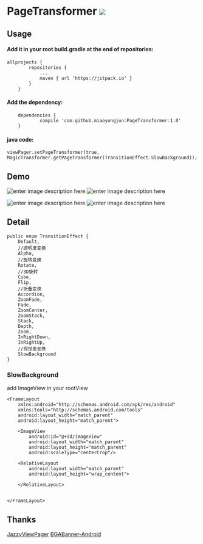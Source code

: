 # PageTransformer  [![](https://jitpack.io/v/miaoyongjun/PageTransformer.svg)](https://jitpack.io/#miaoyongjun/PageTransformer)


## Usage

#### Add it in your root build.gradle at the end of repositories:

```
allprojects {
		repositories {
			...
			maven { url 'https://jitpack.io' }
		}
	}
```

#### Add the dependency:

```
	dependencies {
	        compile 'com.github.miaoyongjun:PageTransformer:1.0'
	}
```

#### java code:

```
viewPager.setPageTransformer(true, MagicTransformer.getPageTransformer(TransitionEffect.SlowBackground));
```

## Demo

![enter image description here](https://github.com/miaoyongjun/PageTransformer/blob/master/slow.gif?raw=true)
![enter image description here](https://github.com/miaoyongjun/PageTransformer/blob/master/zoom.gif?raw=true)

![enter image description here](https://github.com/miaoyongjun/PageTransformer/blob/master/cube.gif?raw=true)
![enter image description here](https://github.com/miaoyongjun/PageTransformer/blob/master/depth.gif?raw=true)


## Detail

```
public enum TransitionEffect {
    Default,
    //透明度变换
    Alpha,
    //旋转变换
    Rotate,
    //3D旋转
    Cube,
    Flip,
    //折叠变换
    Accordion,
    ZoomFade,
    Fade,
    ZoomCenter,
    ZoomStack,
    Stack,
    Depth,
    Zoom,
    InRightDown,
    InRightUp,
    //视觉差变换
    SlowBackground
}
```

### SlowBackground

add ImageView in your rootView

```
<FrameLayout
    xmlns:android="http://schemas.android.com/apk/res/android"
    xmlns:tools="http://schemas.android.com/tools"
    android:layout_width="match_parent"
    android:layout_height="match_parent">

    <ImageView
        android:id="@+id/imageView"
        android:layout_width="match_parent"
        android:layout_height="match_parent"
        android:scaleType="centerCrop"/>

    <RelativeLayout
        android:layout_width="match_parent"
        android:layout_height="wrap_content">

    </RelativeLayout>


</FrameLayout>

```

## Thanks
[JazzyViewPager](https://github.com/jfeinstein10/JazzyViewPager)
[BGABanner-Android](https://github.com/bingoogolapple/BGABanner-Android)
